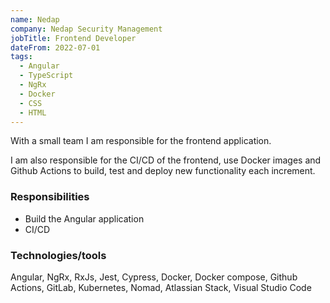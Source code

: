 ```yaml
---
name: Nedap
company: Nedap Security Management
jobTitle: Frontend Developer
dateFrom: 2022-07-01
tags:
  - Angular
  - TypeScript
  - NgRx
  - Docker
  - CSS
  - HTML
---
```


With a small team I am responsible for the frontend application.

I am also responsible for the CI/CD of the frontend, use Docker images and Github Actions to build, test and deploy new functionality each increment.

### Responsibilities

- Build the Angular application
- CI/CD

### Technologies/tools

Angular, NgRx, RxJs, Jest, Cypress, Docker, Docker compose, Github Actions, GitLab, Kubernetes, Nomad, Atlassian Stack, Visual Studio Code
